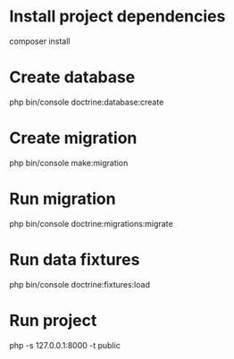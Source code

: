 # Install project dependencies
composer install

# Create database
php bin/console doctrine:database:create

# Create migration
php bin/console make:migration

# Run migration
php bin/console doctrine:migrations:migrate

# Run data fixtures
php bin/console doctrine:fixtures:load

# Run project
php -s 127.0.0.1:8000 -t public
